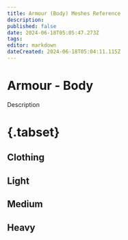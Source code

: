 ```yaml
---
title: Armour (Body) Meshes Reference
description: 
published: false
date: 2024-06-18T05:05:47.273Z
tags: 
editor: markdown
dateCreated: 2024-06-18T05:04:11.115Z
---
```


# Armour - Body

Description

# {.tabset}

## Clothing

## Light

## Medium

## Heavy